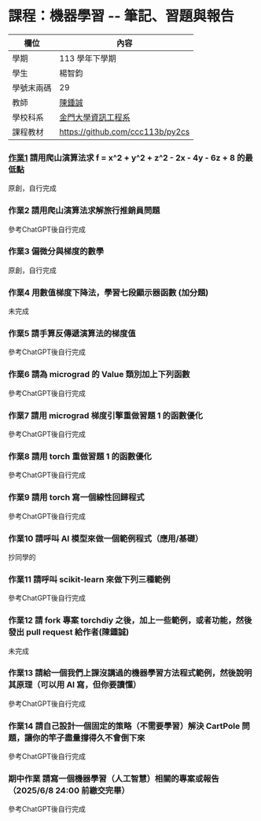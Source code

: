 # 課程：機器學習 --  筆記、習題與報告

欄位 | 內容
-----|--------
學期 | 113 學年下學期
學生 |  楊智鈞
學號末兩碼 | 29
教師 | [陳鍾誠](https://www.nqu.edu.tw/educsie/index.php?act=blog&code=list&ids=4)
學校科系 | [金門大學資訊工程系](https://www.nqu.edu.tw/educsie/index.php)
課程教材 | https://github.com/ccc113b/py2cs

### [作業1](https://github.com/yang930208/_ml/blob/main/%E4%BD%9C%E6%A5%AD1/hillClimbing2.py) 請用爬山演算法求 f = x^2 + y^2 + z^2 - 2x - 4y - 6z + 8 的最低點
原創，自行完成
### 作業2 請用爬山演算法求解旅行推銷員問題
參考ChatGPT後自行完成
### 作業3 偏微分與梯度的數學
原創，自行完成
### 作業4 用數值梯度下降法，學習七段顯示器函數 (加分題)
未完成
### 作業5 請手算反傳遞演算法的梯度值
參考ChatGPT後自行完成
### 作業6 請為 micrograd 的 Value 類別加上下列函數
參考ChatGPT後自行完成
### 作業7 請用 micrograd 梯度引擎重做習題 1 的函數優化
參考ChatGPT後自行完成
### 作業8 請用 torch 重做習題 1 的函數優化
參考ChatGPT後自行完成
### 作業9 請用 torch 寫一個線性回歸程式
參考ChatGPT後自行完成
### 作業10 請呼叫 AI 模型來做一個範例程式（應用/基礎）
抄同學的
### 作業11 請呼叫 scikit-learn 來做下列三種範例
參考ChatGPT後自行完成
### 作業12 請 fork 專案 torchdiy 之後，加上一些範例，或者功能，然後發出 pull request 給作者(陳鍾誠)
未完成
### 作業13 請給一個我們上課沒講過的機器學習方法程式範例，然後說明其原理（可以用 AI 寫，但你要讀懂）
參考ChatGPT後自行完成
### 作業14 請自己設計一個固定的策略（不需要學習）解決 CartPole 問題，讓你的竿子盡量撐得久不會倒下來
參考ChatGPT後自行完成
### 期中作業 請寫一個機器學習（人工智慧）相關的專案或報告（2025/6/8 24:00 前繳交完畢）
參考ChatGPT後自行完成